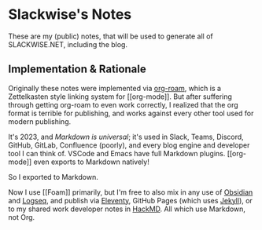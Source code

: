 Slackwise's Notes
=================
These are my (public) notes, that will be used to generate all of SLACKWISE.NET, including the blog.


Implementation & Rationale
--------------------------
Originally these notes were implemented via [org-roam], which is a Zettelkasten style linking system for [[org-mode]]. But after suffering through getting org-roam to even work correctly, I realized that the org format is terrible for publishing, and works against every other tool used for modern publishing.

It's 2023, and *Markdown is universal*; it's used in Slack, Teams, Discord, GitHub, GitLab, Confluence (poorly), and every blog engine and developer tool I can think of. VSCode and Emacs have full Markdown plugins. [[org-mode]] even exports to Markdown natively!

So I exported to Markdown.

Now I use [[Foam]] primarily, but I'm free to also mix in any use of [Obsidian] and [Logseq], and publish via [Eleventy], GitHub Pages (which uses [Jekyll]), or to my shared work developer notes in [HackMD]. All which use Markdown, not Org.


[org-roam]: https://www.orgroam.com/ "Org-roam Homepage"
[Obsidian]: https://obsidian.md "A Markdown based note taking tool"
[Logseq]: https://logseq.com/ "A Markdown based note taking tool written in Clojure"
[Eleventy]: https://www.11ty.dev/ "A Jekyll-like blog engine, written in JS, which supports many formats and template engines"
[HackMD]: https://hackmd.io/ "A Markdown based collaborative documentation tool"
[GitHub Pages]: https://pages.github.com/
[Jekyll]: https://jekyllrb.com/ "GitHub Pages internal blog engine"